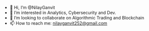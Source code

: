 - 👋 Hi, I’m @NilayGanvit
- 👀 I’m interested in Analytics, Cybersecurity and Dev.
- 💞️ I’m looking to collaborate on Algorithmic Trading and Blockchain
- 📫 How to reach me: nilayganvit252@gmail.com
